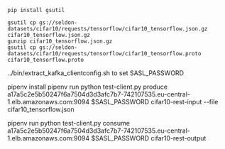 ```
pip install gsutil
```

```
gsutil cp gs://seldon-datasets/cifar10/requests/tensorflow/cifar10_tensorflow.json.gz cifar10_tensorflow.json.gz
gunzip cifar10_tensorflow.json.gz
gsutil cp gs://seldon-datasets/cifar10/requests/tensorflow/cifar10_tensorflow.proto cifar10_tensorflow.proto
```
../bin/extract_kafka_clientconfig.sh
to set SASL_PASSWORD 

pipenv install
pipenv run  python test-client.py produce a17a5c2e5b50247f6a7504d3d3afc7b7-742107535.eu-central-1.elb.amazonaws.com:9094 $SASL_PASSWORD cifar10-rest-input --file cifar10_tensorflow.json

pipenv run  python test-client.py consume a17a5c2e5b50247f6a7504d3d3afc7b7-742107535.eu-central-1.elb.amazonaws.com:9094 $SASL_PASSWORD cifar10-rest-output 